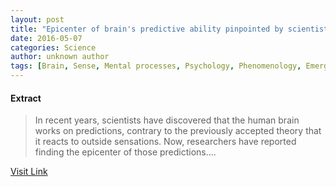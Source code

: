 ```yaml
---
layout: post
title: "Epicenter of brain's predictive ability pinpointed by scientists"
date: 2016-05-07
categories: Science
author: unknown author
tags: [Brain, Sense, Mental processes, Psychology, Phenomenology, Emergence, Epistemology, Neuropsychological assessment, Neuropsychology, Nervous system, Psychological concepts, Cognition, Neuroscience, Cognitive science]
---
```





#### Extract
>In recent years, scientists have discovered that the human brain works on predictions, contrary to the previously accepted theory that it reacts to outside sensations. Now, researchers have reported finding the epicenter of those predictions....



[Visit Link](http://www.sciencedaily.com/releases/2015/06/150602130553.htm)


